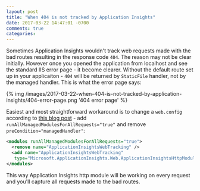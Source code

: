 ```yaml
---
layout: post
title: "When 404 is not tracked by Application Insights"
date: 2017-03-22 14:47:01 -0700
comments: true
categories: 
---
```


Sometimes Application Insights wouldn't track web requests made with the bad routes resulting in the response code `404`. The reason may not be clear initially. However once you opened the application from localhost and see the standard IIS error page - it become clearer. Without the default route set up in your applicaiton - `404` will be returned by `StaticFile` handler, not by the managed handler. This is what the error page says:

{% img /images/2017-03-22-when-404-is-not-tracked-by-application-insights/404-error-page.png '404 error page' %}

Easiest and most straightforward workaround is to change a `web.config` according to [this blog post](http://apmtips.com/blog/2014/12/02/tracking-static-content-with-application-insights-httpmodule/) - add `runAllManagedModulesForAllRequests="true"` and remove `preCondition="managedHandler"`:

``` xml
<modules runAllManagedModulesForAllRequests="true">
  <remove name="ApplicationInsightsWebTracking" />
  <add name="ApplicationInsightsWebTracking" 
   type="Microsoft.ApplicationInsights.Web.ApplicationInsightsHttpModule, Microsoft.AI.Web"/>
</modules>
```

This way Application Insights http module will be working on every request and you'll capture all requests made to the bad routes. 